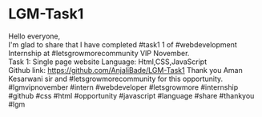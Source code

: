 # LGM-Task1
Hello everyone,  
I'm glad to share that I have completed #task1 1 of #webdevelopment Internship at #letsgrowmorecommunity VIP November.  
Task 1: Single page website  Language: Html,CSS,JavaScript  
Github link: https://github.com/AnjaliBade/LGM-Task1
Thank you Aman Kesarwani sir and #letsgrowmorecommunity for this opportunity.   
#lgmvipnovember #intern #webdeveloper #letsgrowmore #internship #github #css #html #opportunity #javascript #language #share #thankyou #lgm
